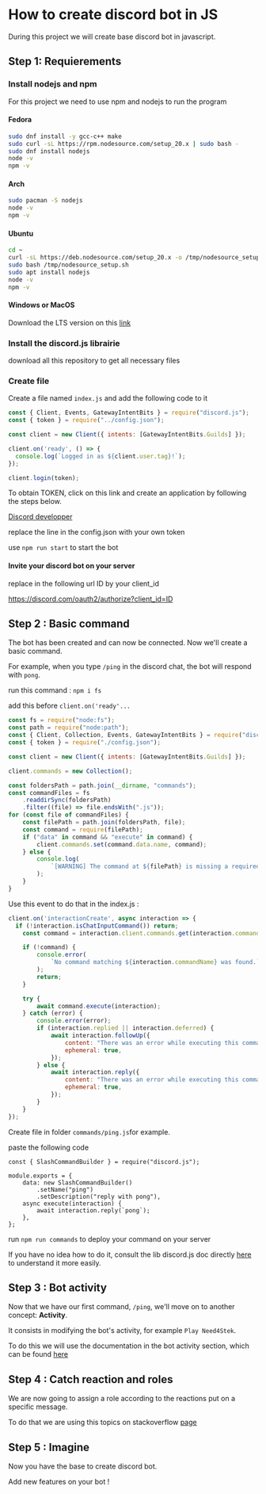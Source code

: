 # How to create discord bot in JS

During this project we will create base discord bot in javascript.

## Step 1: Requierements

### Install nodejs and npm

For this project we need to use npm and nodejs to run the program

#### Fedora
```bash
sudo dnf install -y gcc-c++ make
sudo curl -sL https://rpm.nodesource.com/setup_20.x | sudo bash - 
sudo dnf install nodejs
node -v
npm -v
```

#### Arch

```bash
sudo pacman -S nodejs
node -v
npm -v
```

#### Ubuntu

```bash
cd ~
curl -sL https://deb.nodesource.com/setup_20.x -o /tmp/nodesource_setup.sh
sudo bash /tmp/nodesource_setup.sh
sudo apt install nodejs
node -v
npm -v
```

#### Windows or MacOS

Download the LTS version on this [link](https://nodejs.org/en)


### Install the discord.js librairie

download all this repository to get all necessary files

### Create file

Create a file named ``index.js`` and add the following code to it

```js
const { Client, Events, GatewayIntentBits } = require("discord.js");
const { token } = require("../config.json");

const client = new Client({ intents: [GatewayIntentBits.Guilds] });

client.on('ready', () => {
  console.log(`Logged in as ${client.user.tag}!`);
});

client.login(token);
```

To obtain TOKEN, click on this link and create an application by following the steps below.

[Discord developper](https://discord.com/developers/applications)

replace the line in the config.json with your own token

use ``npm run start`` to start the bot

#### Invite your discord bot on your server

replace in the following url ID by your client_id

https://discord.com/oauth2/authorize?client_id=ID

## Step 2 : Basic command

The bot has been created and can now be connected. Now we'll create a basic command.

For example, when you type ``/ping`` in the discord chat, the bot will respond with ``pong``.

run this command : ``npm i fs``

add this before ``client.on('ready'...``

```js
const fs = require("node:fs");
const path = require("node:path");
const { Client, Collection, Events, GatewayIntentBits } = require("discord.js");
const { token } = require("./config.json");

const client = new Client({ intents: [GatewayIntentBits.Guilds] });

client.commands = new Collection();

const foldersPath = path.join(__dirname, "commands");
const commandFiles = fs
    .readdirSync(foldersPath)
    .filter((file) => file.endsWith(".js"));
for (const file of commandFiles) {
    const filePath = path.join(foldersPath, file);
    const command = require(filePath);
    if ("data" in command && "execute" in command) {
        client.commands.set(command.data.name, command);
    } else {
        console.log(
            `[WARNING] The command at ${filePath} is missing a required "data" or "execute" property.`,
        );
    }
}
```

Use this event to do that in the index.js : 

```js
client.on('interactionCreate', async interaction => {
  if (!interaction.isChatInputCommand()) return;
    const command = interaction.client.commands.get(interaction.commandName);

    if (!command) {
        console.error(
            `No command matching ${interaction.commandName} was found.`,
        );
        return;
    }

    try {
        await command.execute(interaction);
    } catch (error) {
        console.error(error);
        if (interaction.replied || interaction.deferred) {
            await interaction.followUp({
                content: "There was an error while executing this command!",
                ephemeral: true,
            });
        } else {
            await interaction.reply({
                content: "There was an error while executing this command!",
                ephemeral: true,
            });
        }
    }
});
```

Create file in folder ``commands/ping.js``for example.

paste the following code

```js
const { SlashCommandBuilder } = require("discord.js");

module.exports = {
    data: new SlashCommandBuilder()
        .setName("ping")
        .setDescription("reply with pong"),
    async execute(interaction) {
        await interaction.reply(`pong`);
    },
};
```

run ``npm run commands`` to deploy your command on your server

If you have no idea how to do it, consult the lib discord.js doc directly [here](https://discord.js.org/docs/packages/discord.js/14.15.2) to understand it more easily.

## Step 3 : Bot activity

Now that we have our first command, ``/ping``, we'll move on to another concept: **Activity**.

It consists in modifying the bot's activity, for example ``Play Need4Stek``.

To do this we will use the documentation in the bot activity section, which can be found [here](https://discord.js.org/docs/packages/discord.js/14.15.2/ClientUser:Class#setPresence)

## Step 4 : Catch reaction and roles

We are now going to assign a role according to the reactions put on a specific message.

To do that we are using this topics on stackoverflow [page](https://stackoverflow.com/questions/59069737/discord-js-trying-to-add-role-by-reacting-to-the-message)

## Step 5 : Imagine

Now you have the base to create discord bot.

Add new features on your bot !
